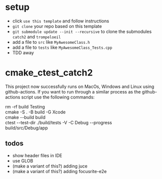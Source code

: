 # setup
* click `use this template` and follow instructions
* `git clone` your repo based on this template
* `git submodule update --init --recursive` to clone the submodules `catch2` and `trompeloeil`
* add a file to `src` like `MyAwesomeClass.h`
* add a file to `tests` like `MyAwesomeClass_Tests.cpp`
* TDD away

# cmake_ctest_catch2
This project now successfully runs on MacOs, Windows and Linux using github-actions.
If you want to run through a similar process as the github-actions script use the following commands:

rm -rf build Testing  
cmake -S . -B build -G Xcode  
cmake --build build  
ctest --test-dir ./build/tests -V -C Debug --progress  
build/src/Debug/app

## todos
* show header files in IDE
* use GLOB
* (make a variant of this?) adding juce
* (make a variant of this?) adding focusrite-e2e
